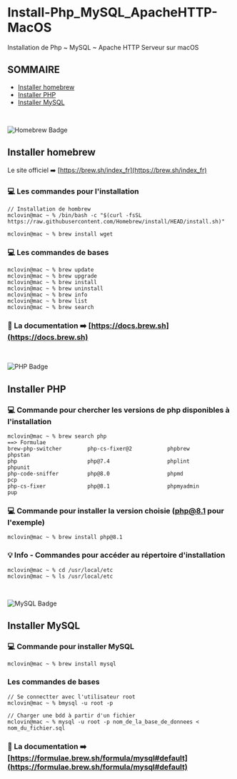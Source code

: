 # Install-Php_MySQL_ApacheHTTP-MacOS
Installation de Php ~ MySQL ~ Apache HTTP Serveur sur macOS

## SOMMAIRE
* [Installer homebrew](#Installer-homebrew)
* [Installer PHP](#Installer-PHP)
* [Installer MySQL](#Installer-MySQL)

<br>

![Homebrew Badge](https://img.shields.io/badge/Homebrew-FBB040?logo=homebrew&logoColor=fff&style=plastic)

##  Installer homebrew
Le site officiel ➡️ [https://brew.sh/index_fr](https://brew.sh/index_fr) <br>

### 💻 Les commandes pour l'installation

```
// Installation de hombrew
mclovin@mac ~ % /bin/bash -c "$(curl -fsSL https://raw.githubusercontent.com/Homebrew/install/HEAD/install.sh)"

mclovin@mac ~ % brew install wget
```

### 💻  Les commandes de bases
```
mclovin@mac ~ % brew update
mclovin@mac ~ % brew upgrade
mclovin@mac ~ % brew install
mclovin@mac ~ % brew uninstall
mclovin@mac ~ % brew info
mclovin@mac ~ % brew list
mclovin@mac ~ % brew search
```

### 📒 La documentation ➡️ [https://docs.brew.sh](https://docs.brew.sh)

<br>

![PHP Badge](https://img.shields.io/badge/PHP-777BB4?logo=php&logoColor=fff&style=flat)

##  Installer PHP

### 💻 Commande pour chercher les versions de php disponibles à l'installation 

```
mclovin@mac ~ % brew search php
==> Formulae
brew-php-switcher        php-cs-fixer@2           phpbrew                  phpstan
php                      php@7.4                  phplint                  phpunit
php-code-sniffer         php@8.0                  phpmd                    pcp
php-cs-fixer             php@8.1                  phpmyadmin               pup
```
### 💻 Commande pour installer la version choisie (php@8.1 pour l'exemple)
```
mclovin@mac ~ % brew install php@8.1
```
### 💡 Info - Commandes pour accéder au répertoire d'installation
```
mclovin@mac ~ % cd /usr/local/etc
mclovin@mac ~ % ls /usr/local/etc
```
<br>

![MySQL Badge](https://img.shields.io/badge/MySQL-4479A1?logo=mysql&logoColor=fff&style=flat)

## Installer MySQL 


### 💻 Commande pour installer MySQL
```
mclovin@mac ~ % brew install mysql
```
### Les commandes de bases
```
// Se connectter avec l'utilisateur root 
mclovin@mac ~ % bmysql -u root -p

// Charger une bdd à partir d'un fichier
mclovin@mac ~ % mysql -u root -p nom_de_la_base_de_donnees < nom_du_fichier.sql
```
### 📒 La documentation ➡️ [https://formulae.brew.sh/formula/mysql#default](https://formulae.brew.sh/formula/mysql#default)